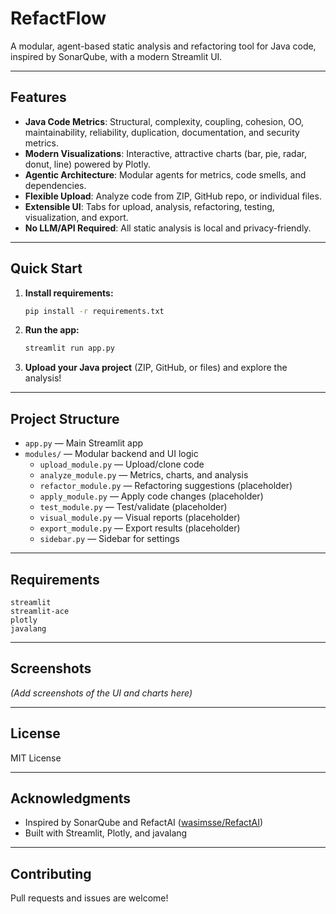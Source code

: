 # RefactFlow

A modular, agent-based static analysis and refactoring tool for Java code, inspired by SonarQube, with a modern Streamlit UI.

---

## Features

- **Java Code Metrics**: Structural, complexity, coupling, cohesion, OO, maintainability, reliability, duplication, documentation, and security metrics.
- **Modern Visualizations**: Interactive, attractive charts (bar, pie, radar, donut, line) powered by Plotly.
- **Agentic Architecture**: Modular agents for metrics, code smells, and dependencies.
- **Flexible Upload**: Analyze code from ZIP, GitHub repo, or individual files.
- **Extensible UI**: Tabs for upload, analysis, refactoring, testing, visualization, and export.
- **No LLM/API Required**: All static analysis is local and privacy-friendly.

---

## Quick Start

1. **Install requirements:**
    ```bash
    pip install -r requirements.txt
    ```

2. **Run the app:**
    ```bash
    streamlit run app.py
    ```

3. **Upload your Java project** (ZIP, GitHub, or files) and explore the analysis!

---

## Project Structure

- `app.py` — Main Streamlit app
- `modules/` — Modular backend and UI logic
    - `upload_module.py` — Upload/clone code
    - `analyze_module.py` — Metrics, charts, and analysis
    - `refactor_module.py` — Refactoring suggestions (placeholder)
    - `apply_module.py` — Apply code changes (placeholder)
    - `test_module.py` — Test/validate (placeholder)
    - `visual_module.py` — Visual reports (placeholder)
    - `export_module.py` — Export results (placeholder)
    - `sidebar.py` — Sidebar for settings

---

## Requirements

```
streamlit
streamlit-ace
plotly
javalang
```

---

## Screenshots

*(Add screenshots of the UI and charts here)*

---

## License

MIT License

---

## Acknowledgments

- Inspired by SonarQube and RefactAI ([wasimsse/RefactAI](https://github.com/wasimsse/RefactAI))
- Built with Streamlit, Plotly, and javalang

---

## Contributing

Pull requests and issues are welcome! 